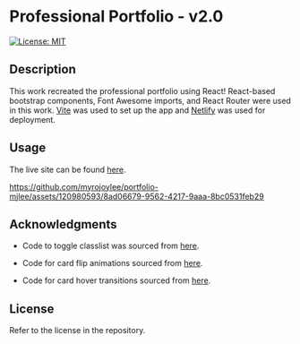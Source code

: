 # Professional Portfolio - v2.0

[![License: MIT](https://img.shields.io/badge/License-MIT-yellow.svg)](https://opensource.org/licenses/MIT)

## Description

This work recreated the professional portfolio using React! React-based bootstrap components, Font Awesome imports, and React Router were used in this work. [Vite](https://vitejs.dev/) was used to set up the app and [Netlify](https://www.netlify.com/?attr=homepage-modal) was used for deployment.

## Usage

The live site can be found [here](https://myrojoylee.netlify.app/).

https://github.com/myrojoylee/portfolio-mjlee/assets/120980593/8ad06679-9562-4217-9aaa-8bc0531feb29

## Acknowledgments

- Code to toggle classlist was sourced from [here](https://sabe.io/blog/react-toggle-class#:~:text=Simply%20create%20a%20boolean%20using,on%20the%20element%20you%20want.).

- Code for card flip animations sourced from [here](https://marina-ferreira.github.io/tutorials/js/memory-game/).

- Code for card hover transitions sourced from [here](https://www.sitepoint.com/css-box-shadow-animation-performance/).

## License

Refer to the license in the repository.
